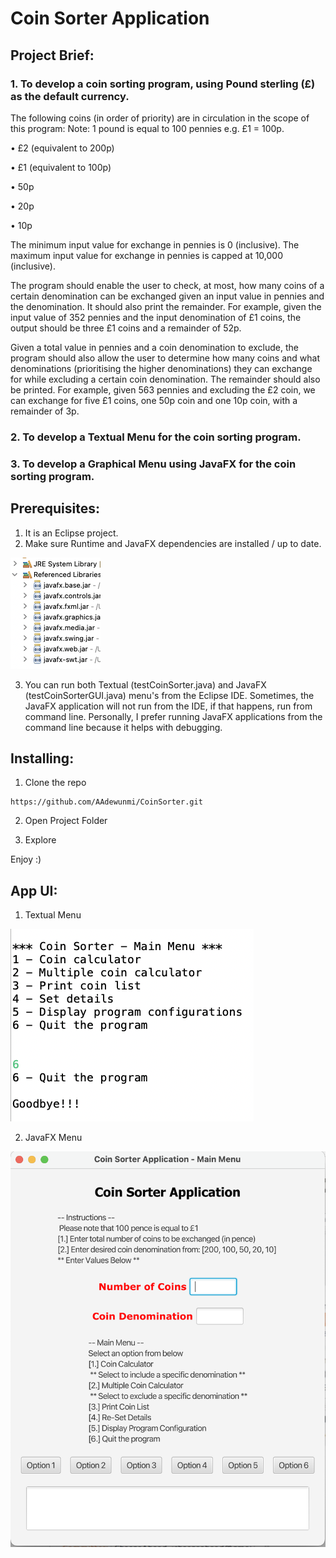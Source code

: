 # Coin Sorter Application
## Project Brief:
### 1. To develop a coin sorting program, using Pound sterling (£) as the default currency. 

The following coins (in order of priority) are in circulation in the scope of this program:
Note: 1 pound is equal to 100 pennies e.g. £1 = 100p.

• £2 (equivalent to 200p)

• £1 (equivalent to 100p)

• 50p

• 20p

• 10p

The minimum input value for exchange in pennies is 0 (inclusive). The maximum input value
for exchange in pennies is capped at 10,000 (inclusive).

The program should enable the user to check, at most, how many coins of a certain
denomination can be exchanged given an input value in pennies and the denomination. It
should also print the remainder. For example, given the input value of 352 pennies and the
input denomination of £1 coins, the output should be three £1 coins and a remainder of
52p.

Given a total value in pennies and a coin denomination to exclude, the program should also
allow the user to determine how many coins and what denominations (prioritising the
higher denominations) they can exchange for while excluding a certain coin denomination.
The remainder should also be printed. For example, given 563 pennies and excluding the £2
coin, we can exchange for five £1 coins, one 50p coin and one 10p coin, with a remainder of
3p.

### 2. To develop a Textual Menu for the coin sorting program.

### 3. To develop a Graphical Menu using JavaFX for the coin sorting program.

## Prerequisites:
1. It is an Eclipse project.
2. Make sure Runtime and JavaFX dependencies are installed / up to date.

![Image description](src/libraries.png)

3. You can run both Textual (testCoinSorter.java) and JavaFX (testCoinSorterGUI.java) menu's from the Eclipse IDE.
Sometimes, the JavaFX application will not run from the IDE, if that happens, run from command line. Personally, I 
prefer running JavaFX applications from the command line because it helps with debugging. 

## Installing:
1. Clone the repo

```
https://github.com/AAdewunmi/CoinSorter.git
```

2. Open Project Folder


3. Explore

Enjoy :)

## App UI:

1. Textual Menu

![Image description](src/textMenu.png)

2. JavaFX Menu

![Image description](src/javaFXMenu.png)

